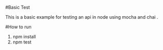 #Basic Test

This is a basic example for testing an api in node using mocha and chai .

#How to run

1) npm install
2) npm test
